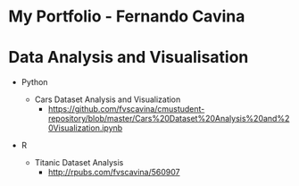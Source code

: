 # My Portfolio - Fernando Cavina

# Data Analysis and Visualisation
  - Python
    - Cars Dataset Analysis and Visualization 
      - https://github.com/fvscavina/cmustudent-repository/blob/master/Cars%20Dataset%20Analysis%20and%20Visualization.ipynb
      
  - R
    - Titanic Dataset Analysis
      - http://rpubs.com/fvscavina/560907
